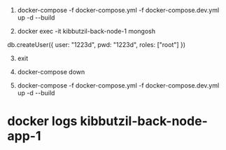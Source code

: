1. docker-compose -f docker-compose.yml -f docker-compose.dev.yml up -d --build

2. docker exec -it kibbutzil-back-node-1 mongosh

db.createUser({
  user: "1223d",
  pwd: "1223d",
  roles: ["root"]
})

3. exit

4. docker-compose down

5. docker-compose -f docker-compose.yml -f docker-compose.dev.yml up -d --build




# docker logs kibbutzil-back-node-app-1


